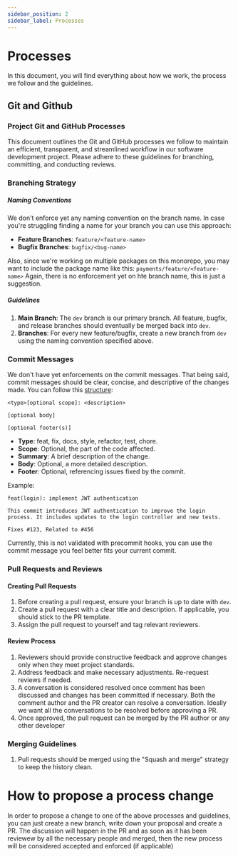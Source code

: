 ```yaml
---
sidebar_position: 2
sidebar_label: Processes
---
```


# Processes

In this document, you will find everything about how we work, the process we follow and the guidelines.

## Git and Github

### Project Git and GitHub Processes

This document outlines the Git and GitHub processes we follow to maintain an efficient, transparent, and streamlined workflow in our software development project. Please adhere to these guidelines for branching, committing, and conducting reviews.

### Branching Strategy

##### Naming Conventions

We don't enforce yet any naming convention on the branch name.
In case you're struggling finding a name for your branch you can use this approach:

- **Feature Branches**: `feature/<feature-name>`
- **Bugfix Branches**: `bugfix/<bug-name>`

Also, since we're working on multiple packages on this monorepo, you may want to include the package name like this: `payments/feature/<feature-name>`
Again, there is no enforcement yet on hte branch name, this is just a suggestion.

##### Guidelines

1. **Main Branch**: The `dev` branch is our primary branch. All feature, bugfix, and release branches should eventually be merged back into `dev`.
2. **Branches**: For every new feature/bugfix, create a new branch from `dev` using the naming convention specified above.

### Commit Messages

We don't have yet enforcements on the commit messages.
That being said, commit messages should be clear, concise, and descriptive of the changes made. You can follow this [structure](https://www.conventionalcommits.org/en/v1.0.0/):

```
<type>[optional scope]: <description>

[optional body]

[optional footer(s)]
```

- **Type**: feat, fix, docs, style, refactor, test, chore.
- **Scope**: Optional, the part of the code affected.
- **Summary**: A brief description of the change.
- **Body**: Optional, a more detailed description.
- **Footer**: Optional, referencing issues fixed by the commit.

Example:

```
feat(login): implement JWT authentication

This commit introduces JWT authentication to improve the login process. It includes updates to the login controller and new tests.

Fixes #123, Related to #456
```

Currently, this is not validated with precommit hooks, you can use the commit message you feel better fits your current commit.

### Pull Requests and Reviews

#### Creating Pull Requests

1. Before creating a pull request, ensure your branch is up to date with `dev`.
2. Create a pull request with a clear title and description. If applicable, you should stick to the PR template.
3. Assign the pull request to yourself and tag relevant reviewers.

#### Review Process

1. Reviewers should provide constructive feedback and approve changes only when they meet project standards.
2. Address feedback and make necessary adjustments. Re-request reviews if needed.
3. A conversation is considered resolved once comment has been discussed and changes has been committed if necessary. Both the comment author and the PR creator can resolve a conversation. Ideally we want all the conversations to be resolved before approving a PR.
4. Once approved, the pull request can be merged by the PR author or any other developer

### Merging Guidelines

1. Pull requests should be merged using the "Squash and merge" strategy to keep the history clean.

# How to propose a process change

In order to propose a change to one of the above processes and guidelines, you can just create a new branch, write down your proposal and create a PR.
The discussion will happen in the PR and as soon as it has been reviewew by all the necessary people and merged, then the new process will be considered accepted and enforced (if applicable)
